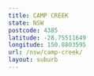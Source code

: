 ```yaml
---
title: CAMP CREEK
state: NSW
postcode: 4385
latitude: -28.75511649
longitude: 150.8803595
url: /nsw/camp-creek/
layout: suburb
---
```

